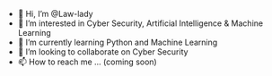 - 👋 Hi, I’m @Law-lady
- 👀 I’m interested in Cyber Security, Artificial Intelligence & Machine Learning
- 🌱 I’m currently learning Python and Machine Learning
- 💞️ I’m looking to collaborate on Cyber Security
- 📫 How to reach me ... (coming soon)

<!---
Law-lady/Law-lady is a ✨ special ✨ repository because its `README.md` (this file) appears on your GitHub profile.
You can click the Preview link to take a look at your changes.
--->
